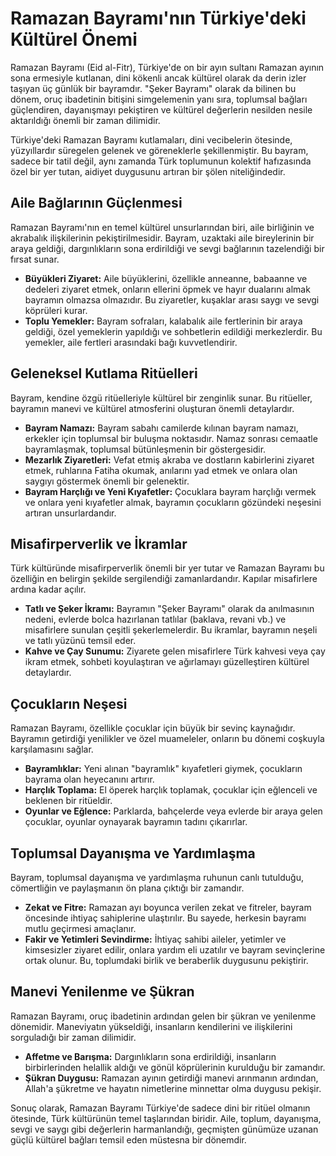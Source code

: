 # Ramazan Bayramı'nın Türkiye'deki Kültürel Önemi

Ramazan Bayramı (Eid al-Fitr), Türkiye'de on bir ayın sultanı Ramazan ayının sona ermesiyle kutlanan, dini kökenli ancak kültürel olarak da derin izler taşıyan üç günlük bir bayramdır. "Şeker Bayramı" olarak da bilinen bu dönem, oruç ibadetinin bitişini simgelemenin yanı sıra, toplumsal bağları güçlendiren, dayanışmayı pekiştiren ve kültürel değerlerin nesilden nesile aktarıldığı önemli bir zaman dilimidir.

Türkiye'deki Ramazan Bayramı kutlamaları, dini vecibelerin ötesinde, yüzyıllardır süregelen gelenek ve göreneklerle şekillenmiştir. Bu bayram, sadece bir tatil değil, aynı zamanda Türk toplumunun kolektif hafızasında özel bir yer tutan, aidiyet duygusunu artıran bir şölen niteliğindedir.

## Aile Bağlarının Güçlenmesi

Ramazan Bayramı'nın en temel kültürel unsurlarından biri, aile birliğinin ve akrabalık ilişkilerinin pekiştirilmesidir. Bayram, uzaktaki aile bireylerinin bir araya geldiği, dargınlıkların sona erdirildiği ve sevgi bağlarının tazelendiği bir fırsat sunar.

*   **Büyükleri Ziyaret:** Aile büyüklerini, özellikle anneanne, babaanne ve dedeleri ziyaret etmek, onların ellerini öpmek ve hayır dualarını almak bayramın olmazsa olmazıdır. Bu ziyaretler, kuşaklar arası saygı ve sevgi köprüleri kurar.
*   **Toplu Yemekler:** Bayram sofraları, kalabalık aile fertlerinin bir araya geldiği, özel yemeklerin yapıldığı ve sohbetlerin edildiği merkezlerdir. Bu yemekler, aile fertleri arasındaki bağı kuvvetlendirir.

## Geleneksel Kutlama Ritüelleri

Bayram, kendine özgü ritüelleriyle kültürel bir zenginlik sunar. Bu ritüeller, bayramın manevi ve kültürel atmosferini oluşturan önemli detaylardır.

*   **Bayram Namazı:** Bayram sabahı camilerde kılınan bayram namazı, erkekler için toplumsal bir buluşma noktasıdır. Namaz sonrası cemaatle bayramlaşmak, toplumsal bütünleşmenin bir göstergesidir.
*   **Mezarlık Ziyaretleri:** Vefat etmiş akraba ve dostların kabirlerini ziyaret etmek, ruhlarına Fatiha okumak, anılarını yad etmek ve onlara olan saygıyı göstermek önemli bir gelenektir.
*   **Bayram Harçlığı ve Yeni Kıyafetler:** Çocuklara bayram harçlığı vermek ve onlara yeni kıyafetler almak, bayramın çocukların gözündeki neşesini artıran unsurlardandır.

## Misafirperverlik ve İkramlar

Türk kültüründe misafirperverlik önemli bir yer tutar ve Ramazan Bayramı bu özelliğin en belirgin şekilde sergilendiği zamanlardandır. Kapılar misafirlere ardına kadar açılır.

*   **Tatlı ve Şeker İkramı:** Bayramın "Şeker Bayramı" olarak da anılmasının nedeni, evlerde bolca hazırlanan tatlılar (baklava, revani vb.) ve misafirlere sunulan çeşitli şekerlemelerdir. Bu ikramlar, bayramın neşeli ve tatlı yüzünü temsil eder.
*   **Kahve ve Çay Sunumu:** Ziyarete gelen misafirlere Türk kahvesi veya çay ikram etmek, sohbeti koyulaştıran ve ağırlamayı güzelleştiren kültürel detaylardır.

## Çocukların Neşesi

Ramazan Bayramı, özellikle çocuklar için büyük bir sevinç kaynağıdır. Bayramın getirdiği yenilikler ve özel muameleler, onların bu dönemi coşkuyla karşılamasını sağlar.

*   **Bayramlıklar:** Yeni alınan "bayramlık" kıyafetleri giymek, çocukların bayrama olan heyecanını artırır.
*   **Harçlık Toplama:** El öperek harçlık toplamak, çocuklar için eğlenceli ve beklenen bir ritüeldir.
*   **Oyunlar ve Eğlence:** Parklarda, bahçelerde veya evlerde bir araya gelen çocuklar, oyunlar oynayarak bayramın tadını çıkarırlar.

## Toplumsal Dayanışma ve Yardımlaşma

Bayram, toplumsal dayanışma ve yardımlaşma ruhunun canlı tutulduğu, cömertliğin ve paylaşmanın ön plana çıktığı bir zamandır.

*   **Zekat ve Fitre:** Ramazan ayı boyunca verilen zekat ve fitreler, bayram öncesinde ihtiyaç sahiplerine ulaştırılır. Bu sayede, herkesin bayramı mutlu geçirmesi amaçlanır.
*   **Fakir ve Yetimleri Sevindirme:** İhtiyaç sahibi aileler, yetimler ve kimsesizler ziyaret edilir, onlara yardım eli uzatılır ve bayram sevinçlerine ortak olunur. Bu, toplumdaki birlik ve beraberlik duygusunu pekiştirir.

## Manevi Yenilenme ve Şükran

Ramazan Bayramı, oruç ibadetinin ardından gelen bir şükran ve yenilenme dönemidir. Maneviyatın yükseldiği, insanların kendilerini ve ilişkilerini sorguladığı bir zaman dilimidir.

*   **Affetme ve Barışma:** Dargınlıkların sona erdirildiği, insanların birbirlerinden helallik aldığı ve gönül köprülerinin kurulduğu bir zamandır.
*   **Şükran Duygusu:** Ramazan ayının getirdiği manevi arınmanın ardından, Allah'a şükretme ve hayatın nimetlerine minnettar olma duygusu pekişir.

Sonuç olarak, Ramazan Bayramı Türkiye'de sadece dini bir ritüel olmanın ötesinde, Türk kültürünün temel taşlarından biridir. Aile, toplum, dayanışma, sevgi ve saygı gibi değerlerin harmanlandığı, geçmişten günümüze uzanan güçlü kültürel bağları temsil eden müstesna bir dönemdir.